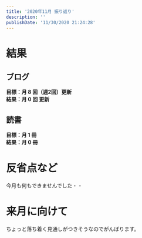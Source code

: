 ```yaml
---
title: '2020年11月 振り返り'
description: ''
publishDate: '11/30/2020 21:24:28'
---
```


<h1>結果</h1>

<h2>ブログ</h2>

<p><strong>目標：月 8 回（週2回）更新</strong><br />
<strong>結果：月 0 回 更新</strong></p>

<h2>読書</h2>

<p><strong>目標：月 1 冊</strong><br />
<strong>結果：月 0 冊</strong></p>

<h1>反省点など</h1>

<p>今月も何もできませんでした・・</p>

<h1>来月に向けて</h1>

<p>ちょっと落ち着く見通しがつきそうなのでがんばります。</p>
